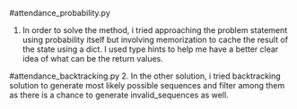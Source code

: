 #attendance_probability.py 
1. In order to solve the method, i tried approaching the problem statement using probability itself but involving memorization to cache the result of the state using a dict. 
I used type hints to help me have a better clear idea of what can be the return values.

#attendance_backtracking.py
2. In the other solution, i tried backtracking solution to generate most likely possible sequences and filter among them as there is a chance to generate invalid_sequences as well.